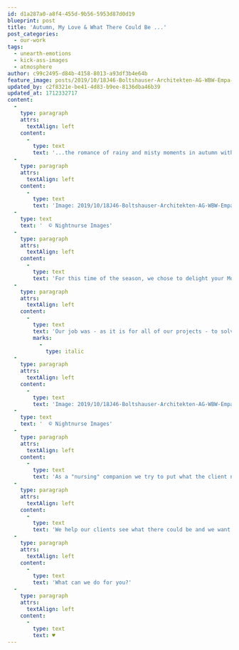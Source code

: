 ```yaml
---
id: d1a287a0-a8f4-455d-9b56-5953d87d0d19
blueprint: post
title: 'Autumn, My Love & What There Could Be ...'
post_categories:
  - our-work
tags:
  - unearth-emotions
  - kick-ass-images
  - atmosphere
author: c99c2495-d84b-4158-8013-a93df3b4e64b
feature_image: posts/2019/10/18J46-Boltshauser-Architekten-AG-WBW-Empa-Eawag-Duebendorf_FRONTAL_c_060219-1.jpg
updated_by: c2f8321e-be41-4d83-b9ee-8136dba46b39
updated_at: 1712332717
content:
  -
    type: paragraph
    attrs:
      textAlign: left
    content:
      -
        type: text
        text: '...the romance of rainy and misty moments in autumn with wet brown autumn leaves beneath your feet, you`re walking through dusky mornings and returning in the dusky evenings, escaping in between in illuminated refuges, built to make you feel safe and where you are on to follow your mission and - in best case - to fulfill your bliss, before you are stepping out again...'
  -
    type: paragraph
    attrs:
      textAlign: left
    content:
      -
        type: text
        text: 'Image: 2019/10/18J46-Boltshauser-Architekten-AG-WBW-Empa-Eawag-Duebendorf_DUSK_b_060219-1-1024x1024.jpg'
  -
    type: text
    text: '  © Nightnurse Images'
  -
    type: paragraph
    attrs:
      textAlign: left
    content:
      -
        type: text
        text: 'For this time of the season, we chose to delight your Monday morning with these autumnal and cozy visuals we made for one of our regular clients. Boltshauser Architekten entered with this project the competition for the new office building "Empa Eawag, Duebendorf", in which especially the sustainability aspects should be comprehensively solved.'
  -
    type: paragraph
    attrs:
      textAlign: left
    content:
      -
        type: text
        text: 'Our job was - as it is for all of our projects - to solve what potential lies in the project, to assist in finding its true nature hiding somewhere there and to make this unseen visible.'
        marks:
          -
            type: italic
  -
    type: paragraph
    attrs:
      textAlign: left
    content:
      -
        type: text
        text: 'Image: 2019/10/18J46-Boltshauser-Architekten-AG-WBW-Empa-Eawag-Duebendorf_INTERIOR_c_060219-1024x1024.jpg'
  -
    type: text
    text: '  © Nightnurse Images'
  -
    type: paragraph
    attrs:
      textAlign: left
    content:
      -
        type: text
        text: 'As a "nursing" companion we try to put what the client needs in the right spotlight and if there is the clients`need we are also available as a caring consultant. Our images are more paintings than visuals, they are showing more the potential and beauty of "places" than showing just projects, they are unearthing emotions of what there could be by telling a visual story.'
  -
    type: paragraph
    attrs:
      textAlign: left
    content:
      -
        type: text
        text: 'We help our clients see what there could be and we want to inspire them through their own projects. This is our purpose. For Nightnurse Images do care.'
  -
    type: paragraph
    attrs:
      textAlign: left
    content:
      -
        type: text
        text: 'What can we do for you?'
  -
    type: paragraph
    attrs:
      textAlign: left
    content:
      -
        type: text
        text: ♥︎
---
```

